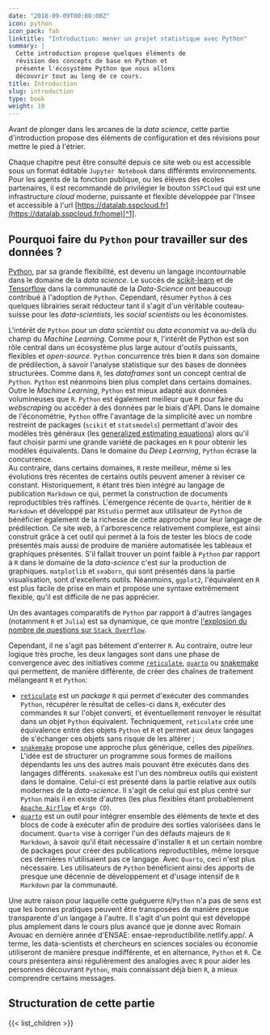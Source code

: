 ```yaml
---
date: "2018-09-09T00:00:00Z"
icon: python
icon_pack: fab
linktitle: "Introduction: mener un projet statistique avec Python"
summary: |
  Cette introduction propose quelques éléments de
  révision des concepts de base en Python et
  présente l'écosystème Python que nous allons
  découvrir tout au long de ce cours.
title: Introduction
slug: introduction
type: book
weight: 10
---
```


Avant de plonger dans les arcanes de la *data science*, cette partie
d'introduction propose des éléments de configuration et des
révisions pour mettre le pied à l'étrier.

Chaque chapitre peut être consulté depuis ce site web ou 
est accessible sous un format
éditable `Jupyter Notebook` dans différents 
environnements. Pour les agents de la fonction publique, ou
les élèves des écoles partenaires, il est recommandé
de privilégier le bouton `SSPCloud` qui est
une infrastructure _cloud_ moderne, puissante et flexible
développée par l'Insee et accessible à l'url
[https://datalab.sspcloud.fr](https://datalab.sspcloud.fr/home)[^1].

[^1]: Pour les utilisateurs de cette infrastructure, les _notebooks_
sont également listés, parmi de nombreuses autres
ressources de qualité, sur la
[page `Formation`](https://www.sspcloud.fr/formation)

## Pourquoi faire du `Python` pour travailler sur des données ?

[Python](https://www.python.org/), par sa grande flexibilité, est devenu un langage incontournable
dans le domaine de la *data science*.
Le succès de [scikit-learn](https://scikit-learn.org/stable/) et
de [Tensorflow](https://www.tensorflow.org/) dans la communauté
de la *Data-Science* ont beaucoup contribué à l'adoption de `Python`. Cependant,
résumer `Python` à ces quelques librairies serait réducteur tant il s'agit
d'un véritable couteau-suisse pour les *data-scientists*,
les *social scientists* ou les économistes.

L'intérêt de `Python` pour un *data scientist* ou *data economist*
va au-delà du champ du *Machine Learning*.
Comme pour `R`, l'intérêt de Python est son rôle central dans un
écosystème plus large autour d'outils puissants, flexibles et *open-source*.
`Python` concurrence très bien `R` dans son domaine de prédilection, à
savoir l'analyse statistique sur des bases de données structurées. 
Comme dans `R`, les *dataframes* sont un concept central de `Python`.
`Python` est néanmoins bien plus complet dans certains domaines.
Outre le *Machine Learning*,
`Python` est mieux adapté aux données volumineuses que
`R`. `Python` est également meilleur que `R` pour faire
du *webscraping* ou accéder à des données par le biais d'API.
Dans le domaine de l'économétrie, `Python` offre
l'avantage de la simplicité avec un nombre restreint de packages (`scikit` et
`statsmodels`) permettant d'avoir des modèles très généraux
(les [generalized estimating equations](https://www.statsmodels.org/stable/gee.html))
alors qu'il faut
choisir parmi une grande variété de packages en `R` pour obtenir les
modèles équivalents. Dans le domaine du _Deep Learning_, `Python` écrase
la concurrence.  
Au contraire, dans certains domaines, `R` reste meilleur, même si les 
évolutions très récentes de certains outils peuvent amener à réviser
ce constant. Historiquement,
`R` étant très bien intégré au langage de publication `Markdown` ce qui,
permet la construction de documents reproductibles très raffinés. 
L'émergence récente de `Quarto`, héritier de `R Markdown` et
développé par `RStudio` permet aux utilisateur de `Python` de bénéficier
également de la richesse de cette approche pour leur langage de prédilection.
Ce site *web*, à l'arborescence relativement complexe, est ainsi 
construit grâce à cet outil qui permet à la fois de tester les blocs
de code présentés mais aussi de produire de manière automatisée les 
tableaux et graphiques présentés. S'il fallait trouver un point faible
à `Python` par rapport à `R` dans le domaine de la _data-science_ 
c'est sur la production de graphiques. `matplotlib` et `seaborn`, qui sont
présentés dans la partie visualisation, sont d'excellents outils. Néanmoins,
`ggplot2`, l'équivalent en `R` est plus facile de prise en main et
propose une syntaxe extrêmement flexible, qu'il est difficile de ne pas
apprécier.

Un des avantages comparatifs de `Python` par rapport à d'autres
langages (notamment `R` et `Julia`) est sa dynamique,
ce que montre [l'explosion du nombre de questions
sur `Stack Overflow`](https://towardsdatascience.com/python-vs-r-for-data-science-6a83e4541000).

Cependant, il ne s'agit pas bêtement d'enterrer `R`.
Au contraire, outre leur logique très proche,
les deux langages sont dans une phase de convergence avec des initiatives comme
[`reticulate`](https://rstudio.github.io/reticulate/),
[`quarto`](https://quarto.org/) ou
[snakemake](https://snakemake.readthedocs.io/en/stable/tutorial/basics.html) qui 
permettent, de manière différente, de créer des chaînes de traitement
mélangeant `R` et `Python`:

- [`reticulate`](https://rstudio.github.io/reticulate/) est un _package_ `R` qui 
permet d'exécuter des commandes `Python`, récupérer le résultat de celles-ci
dans `R`, exécuter des commandes `R` sur l'objet converti, et éventuellement
renvoyer le résultat dans un objet `Python` équivalent. Techniquement,
`reticulate` crée une équivalence entre des objets `Python` et `R` et permet
aux deux langages de s'échanger ces objets sans risque de les altérer ;
- [`snakemake`](https://snakemake.readthedocs.io/en/stable/tutorial/basics.html)
propose une approche plus générique, celles des _pipelines_. L'idée est 
de structurer un programme sous formes de maillons dépendants les uns des autres
mais pouvant être exécutés dans des langages différents. `snakemake` est
l'un des nombreux outils qui existent dans le domaine. Celui-ci est présenté
dans la partie relative aux outils modernes de la _data-science_. 
Il s'agit
de celui qui est plus centré sur `Python` mais il en existe d'autres (les
plus flexibles étant
probablement [`Apache Airflow`](https://airflow.apache.org/docs/apache-airflow/stable/tutorial.html)
et `Argo CD`).
- [`quarto`](https://quarto.org/) est un outil pour intégrer ensemble des
éléments de texte et des blocs de code à exécuter afin de produire des
sorties valorisées dans le document. `Quarto` vise à corriger l'un des
défauts majeurs de `R Markdown`, à savoir qu'il était nécessaire d'installer
`R` et un certain nombre de packages
pour créer des publications reproductibles, même lorsque ces dernières
n'utilisaient
pas ce langage. Avec `Quarto`, ceci n'est plus nécessaire. Les utilisateurs
de `Python` bénéficient ainsi des apports de presque une décennie
de développement et d'usage intensif de `R Markdown` par la communauté. 

Une autre raison pour laquelle cette guéguerre `R`/`Python` n'a pas
de sens est que les bonnes
pratiques peuvent être transposées de manière presque transparente d'un
langage à l'autre. Il s'agit d'un point qui est développé plus amplement
dans le cours plus avancé que je donne avec Romain Avouac en dernière année
d'ENSAE: ensae-reproductibilite.netlify.app/. 
A terme, les data-scientists et chercheurs en sciences sociales ou 
économie utiliseront
de manière presque indifférente, et en alternance, `Python` et `R`. Ce cours
présentera ainsi régulièrement des analogies avec `R` pour aider les
personnes découvrant `Python`, mais connaissant déjà bien `R`, à 
mieux comprendre certains messages.


## Structuration de cette partie

{{< list_children >}}
